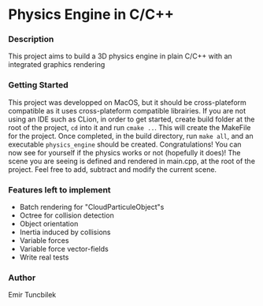 # Physics Engine in C/C++

### Description
This project aims to build a 3D physics engine in plain C/C++ with an integrated graphics rendering

### Getting Started
This project was developped on MacOS, but it should be cross-plateform compatible as it uses cross-plateform compatible librairies. If you are not using an IDE such as CLion, in order to get started, create build folder at the root of the project, `cd` into it and run `cmake ..`. This will create the MakeFile for the project. Once completed, in the build directory, run `make all`, and an executable `physics_engine` should be created. Congratulations! You can now see for yourself if the physics works or not (hopefully it does)! The scene you are seeing is defined and rendered in main.cpp, at the root of the project. Feel free to add, subtract and modify the current scene.

### Features left to implement
-  Batch rendering for "CloudParticuleObject"s
-  Octree for collision detection
-  Object orientation
-  Inertia induced by collisions
-  Variable forces
-  Variable force vector-fields
-  Write real tests


### Author
Emir Tuncbilek
